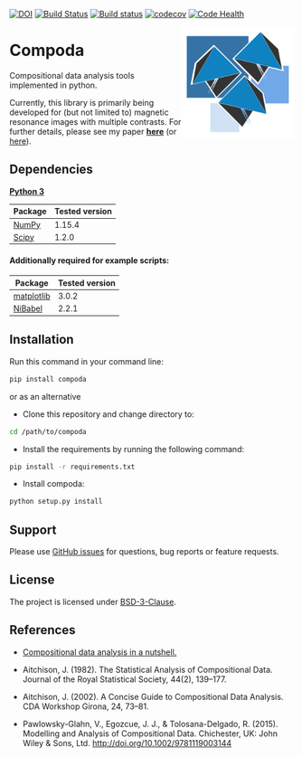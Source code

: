 [![DOI](https://zenodo.org/badge/78312374.svg)](https://zenodo.org/badge/latestdoi/78312374) [![Build Status](https://travis-ci.org/ofgulban/compoda.svg?branch=master)](https://travis-ci.org/ofgulban/compoda) [![Build status](https://ci.appveyor.com/api/projects/status/plrtbnjvf09h38xn?svg=true)](https://ci.appveyor.com/project/ofgulban/compoda)
 [![codecov](https://codecov.io/gh/ofgulban/compoda/branch/master/graph/badge.svg)](https://codecov.io/gh/ofgulban/compoda) [![Code Health](https://landscape.io/github/ofgulban/compoda/master/landscape.svg?style=flat)](https://landscape.io/github/ofgulban/compoda/master)



<img src="/visuals/logo.png" width=200 align="right" />

# Compoda

Compositional data analysis tools implemented in python.

Currently, this library is primarily being developed for (but not limited to) magnetic resonance images with multiple contrasts. For further details, please see my paper **[here](https://www.ajs.or.at/index.php/ajs/article/view/743/641)** (or [here](https://arxiv.org/abs/1705.03457)).

## Dependencies

**[Python 3](https://www.python.org/)**

| Package                                                 | Tested version |
|---------------------------------------------------------|----------------|
| [NumPy](http://www.numpy.org/)                          | 1.15.4         |
| [Scipy](https://www.scipy.org/)                         | 1.2.0          |

#### Additionally required for example scripts:

| Package                                                 | Tested version |
|---------------------------------------------------------|----------------|
| [matplotlib](http://matplotlib.org/)                    | 3.0.2          |
| [NiBabel](http://nipy.org/nibabel/)                     | 2.2.1          |


## Installation

Run this command in your command line:

```bash
pip install compoda
```

or as an alternative
- Clone this repository and change directory to:
```bash
cd /path/to/compoda
```
- Install the requirements by running the following command:
```bash
pip install -r requirements.txt
```
- Install compoda:
```bash
python setup.py install
```

## Support

Please use [GitHub issues](https://github.com/ofgulban/compoda/issues) for questions, bug reports or feature requests.

## License

The project is licensed under [BSD-3-Clause](https://opensource.org/licenses/BSD-3-Clause).

## References

* [Compositional data analysis in a nutshell.](http://www.sediment.uni-goettingen.de/staff/tolosana/extra/CoDaNutshell.pdf)

* Aitchison, J. (1982). The Statistical Analysis of Compositional Data. Journal of the Royal Statistical Society, 44(2), 139–177.

* Aitchison, J. (2002). A Concise Guide to Compositional Data Analysis. CDA Workshop Girona, 24, 73–81.

* Pawlowsky-Glahn, V., Egozcue, J. J., & Tolosana-Delgado, R. (2015). Modelling and Analysis of Compositional Data. Chichester, UK: John Wiley & Sons, Ltd. <http://doi.org/10.1002/9781119003144>
